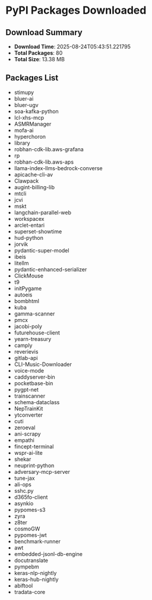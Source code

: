 # PyPI Packages Downloaded

## Download Summary
- **Download Time**: 2025-08-24T05:43:51.221795
- **Total Packages**: 80
- **Total Size**: 13.38 MB

## Packages List
- stimupy
- bluer-ai
- bluer-ugv
- soa-kafka-python
- lcl-xhs-mcp
- ASMRManager
- mofa-ai
- hyperchoron
- library
- robhan-cdk-lib.aws-grafana
- rp
- robhan-cdk-lib.aws-aps
- llama-index-llms-bedrock-converse
- apicache-cli-av
- Clawpack
- augint-billing-lib
- mtcli
- jcvi
- mskt
- langchain-parallel-web
- workspacex
- arclet-entari
- superset-showtime
- hud-python
- jorvik
- pydantic-super-model
- ibeis
- litellm
- pydantic-enhanced-serializer
- ClickMouse
- t9
- initPygame
- autoeis
- bombhtml
- kuba
- gamma-scanner
- pmcx
- jacobi-poly
- futurehouse-client
- yearn-treasury
- camply
- reverievis
- gitlab-api
- CLI-Music-Downloader
- voice-mode
- caddyserver-bin
- pocketbase-bin
- pygpt-net
- trainscanner
- schema-dataclass
- NepTrainKit
- ytconverter
- cuti
- zeroeval
- ani-scrapy
- empathi
- fincept-terminal
- wspr-ai-lite
- shekar
- neuprint-python
- adversary-mcp-server
- tune-jax
- ali-ops
- sshc.py
- d365fo-client
- asynkio
- pypomes-s3
- zyra
- z8ter
- cosmoGW
- pypomes-jwt
- benchmark-runner
- awt
- embedded-jsonl-db-engine
- docutranslate
- pympebm
- keras-nlp-nightly
- keras-hub-nightly
- abiftool
- tradata-core
